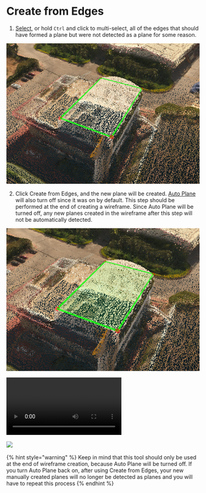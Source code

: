 # Create from Edges

1. [Select](../../basic-function/select.md), or hold `Ctrl` and click to multi-select, all of the edges that should have formed a plane but were not detected as a plane for some reason.

![](../../.gitbook/assets/createfromedges1.png)

2. Click Create from Edges, and the new plane will be created. [Auto Plane](../../advanced-function/auto-plane.md) will also turn off since it was on by default. This step should be performed at the end of creating a wireframe. Since Auto Plane will be turned off, any new planes created in the wireframe after this step will not be automatically detected.

![](../../.gitbook/assets/createfromedges2.png)

![](../../.gitbook/assets/create-from-edges.mp4)

![](../../.gitbook/assets/create-from-edges_proj18520_11_7_18.gif)

{% hint style="warning" %}
Keep in mind that this tool should only be used at the end of wireframe creation, because Auto Plane will be turned off. If you turn Auto Plane back on, after using Create from Edges, your new manually created planes will no longer be detected as planes and you will have to repeat this process
{% endhint %}

